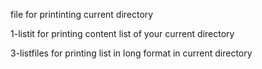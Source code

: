 file for printinting current directory

1-listit for printing content list of your current directory


3-listfiles for printing list in long format in current directory

